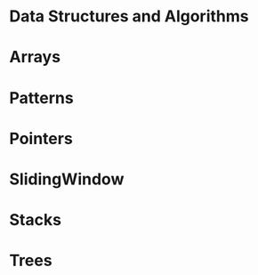 # Data Structures and Algorithms 
# Arrays 
# Patterns
# Pointers
# SlidingWindow
# Stacks 
# Trees
